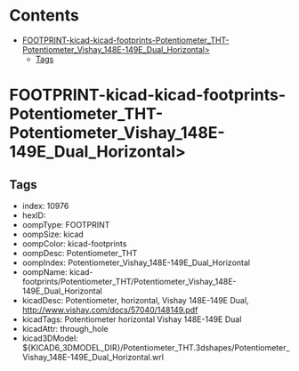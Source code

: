 



Contents
========

* [FOOTPRINT-kicad-kicad-footprints-Potentiometer_THT-Potentiometer_Vishay_148E-149E_Dual_Horizontal>](#footprint-kicad-kicad-footprints-potentiometer_tht-potentiometer_vishay_148e-149e_dual_horizontal)
	* [Tags](#tags)

# FOOTPRINT-kicad-kicad-footprints-Potentiometer_THT-Potentiometer_Vishay_148E-149E_Dual_Horizontal>

## Tags

- index: 10976
- hexID: 
- oompType: FOOTPRINT
- oompSize: kicad
- oompColor: kicad-footprints
- oompDesc: Potentiometer_THT
- oompIndex: Potentiometer_Vishay_148E-149E_Dual_Horizontal
- oompName: kicad-footprints/Potentiometer_THT/Potentiometer_Vishay_148E-149E_Dual_Horizontal
- kicadDesc: Potentiometer, horizontal, Vishay 148E-149E Dual, http://www.vishay.com/docs/57040/148149.pdf
- kicadTags: Potentiometer horizontal Vishay 148E-149E Dual
- kicadAttr: through_hole
- kicad3DModel: ${KICAD6_3DMODEL_DIR}/Potentiometer_THT.3dshapes/Potentiometer_Vishay_148E-149E_Dual_Horizontal.wrl
